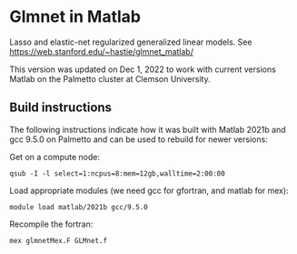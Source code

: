 # Glmnet in Matlab
Lasso and elastic-net regularized generalized linear models. See https://web.stanford.edu/~hastie/glmnet_matlab/

This version was updated on Dec 1, 2022 to work with current versions Matlab on the Palmetto cluster at Clemson University. 

## Build instructions

The following instructions indicate how it was built with Matlab 2021b and gcc
9.5.0 on Palmetto and can be used to rebuild for newer versions:

Get on a compute node:
```
qsub -I -l select=1:ncpus=8:mem=12gb,walltime=2:00:00
```

Load appropriate modules (we need gcc for gfortran, and matlab for mex):
```
module load matlab/2021b gcc/9.5.0
```

Recompile the fortran:
```
mex glmnetMex.F GLMnet.f 
```
